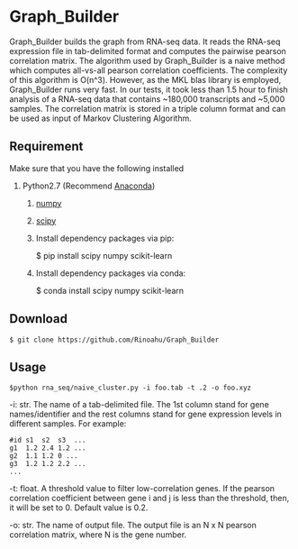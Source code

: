 # Graph_Builder
Graph_Builder builds the graph from RNA-seq data. It reads the RNA-seq expression file in tab-delimited format and computes the pairwise pearson correlation matrix. The algorithm used by Graph_Builder is a naive method which computes all-vs-all pearson correlation coefficients. The complexity of this algorithm is O(n^3). However, as the MKL blas library is employed, Graph_Builder runs very fast. In our tests, it took less than 1.5 hour to finish analysis of a RNA-seq data that contains ~180,000 transcripts and ~5,000 samples. The correlation matrix is stored in a triple column format and can be used as input of Markov Clustering Algorithm.
## Requirement

Make sure that you have the following installed

1. Python2.7 (Recommend [Anaconda](https://www.continuum.io/downloads#linux "https://www.continuum.io/downloads#linux" ))
    1. [numpy](http://www.numpy.org/ "http://www.numpy.org/")
    2. [scipy](https://www.scipy.org/ "https://www.scipy.org/")

    3. Install dependency packages via pip:

        $ pip install scipy numpy scikit-learn

    4. Install dependency packages via conda:

        $ conda install scipy numpy scikit-learn


## Download

    $ git clone https://github.com/Rinoahu/Graph_Builder

## Usage

    $python rna_seq/naive_cluster.py -i foo.tab -t .2 -o foo.xyz

-i:   str. The name of a tab-delimited file. The 1st column stand for gene names/identifier and the rest columns stand for gene expression levels in different samples. For example: 

	#id	s1	s2	s3	...
    g1	1.2	2.4	1.2 ...
    g2	1.1	1.2	0 ...
	g3	1.2	1.2	2.2 ...
	...

-t: float. A threshold value to filter low-correlation genes. If the pearson correlation coefficient between gene i and j is less than the threshold, then, it will be set to 0. Default value is 0.2.

-o:   str. The name of output file. The output file is an  N x N pearson correlation matrix, where N is the gene number.

